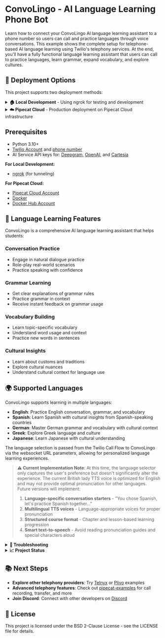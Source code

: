 # ConvoLingo - AI Language Learning Phone Bot

Learn how to connect your ConvoLingo AI language learning assistant to a phone number so users can call and practice languages through voice conversations. This example shows the complete setup for telephone-based AI language learning using Twilio's telephony services. At the end, you'll have a fully functional language learning assistant that users can call to practice languages, learn grammar, expand vocabulary, and explore cultures.

## 🚀 **Deployment Options**

This project supports two deployment methods:

<details>
<summary><strong>🏠 Local Development</strong> - Using ngrok for testing and development</summary>

This method is perfect for testing and development.

### Clone this repository

```bash
git clone https://github.com/cmagganas/convo-lingo-pipecat.git
cd convo-lingo-pipecat
```

### Terminal 1: Start ngrok and Configure Twilio

1. Start ngrok:

   In a new terminal, start ngrok to tunnel the local server:

   ```bash
   ngrok http 7860
   ```

   > Want a fixed ngrok URL? Use the `--subdomain` flag:
   > `ngrok http --subdomain=your_ngrok_name 7860`

2. Update the Twilio Webhook:

   - Go to your Twilio phone number's configuration page
   - Under "Voice Configuration", in the "A call comes in" section:
     - Select "Webhook" from the dropdown
     - Enter your ngrok URL: `https://your-ngrok-url.ngrok.io`
     - Ensure "HTTP POST" is selected
   - Click Save at the bottom of the page

3. Configure streams.xml:
   - Copy the template file to create your local version:
     ```bash
     cp templates/streams.xml.template templates/streams.xml
     ```
   - In `templates/streams.xml`, replace `<your_server_url>` with your ngrok URL (without `https://`)
   - The final URL should look like: `wss://abc123.ngrok.io/ws?language={{flow.variables.caller_language}}`
   - This template automatically passes the selected language from the Twilio Call Flow to the bot

### Terminal 2: Server Setup

1. Configure environment variables

   Create a `.env` file:

   ```bash
   cp env.example .env
   ```

   Then, add your API keys:

   ```
   DEEPGRAM_API_KEY=your_deepgram_api_key
   OPENAI_API_KEY=your_openai_api_key
   CARTESIA_API_KEY=your_cartesia_api_key
   ```

   > Optional: Add your `TWILIO_ACCOUNT_SID` and `TWILIO_AUTH_TOKEN` to enable auto-hangup.

2. Set up a virtual environment and install dependencies:

   ```bash
   python -m venv .venv
   source .venv/bin/activate  # On Windows: .venv\Scripts\activate
   pip install -r requirements.txt
   ```

   > Using `uv`? Create your venv using: `uv sync`

3. Run the Application

   ```bash
   python bot.py --transport twilio --proxy your_ngrok.ngrok.io
   ```

   > Using `uv`? Run using: `uv run bot.py --transport twilio --proxy your_ngrok.ngrok.io`

   > 💡 First run note: The initial startup may take ~15 seconds as Pipecat downloads required models, like the Silero VAD model.

### Test Your Phone Bot

**Call your Twilio phone number** to start talking with your AI bot! 🚀

</details>

<details>
<summary><strong>☁️ Pipecat Cloud</strong> - Production deployment on Pipecat Cloud infrastructure</summary>

This method is ideal for production deployment with automatic scaling and management.

### Prerequisites Setup

1. **Install Pipecat Cloud CLI:**
   ```bash
   pip install pipecatcloud
   ```

2. **Authenticate with Pipecat Cloud:**
   ```bash
   pcc auth login
   ```

3. **Create Secrets Set:**
   ```bash
   # Create .env file with your API keys (see Local Development section)
   pcc secrets set convo-lingo-v0-secrets --file .env
   ```

### Build and Deploy

1. **Build Docker Image:**
   ```bash
   docker build --platform=linux/arm64 -t convo-lingo-v0:latest .
   ```

2. **Tag and Push to Docker Hub:**
   ```bash
   docker tag convo-lingo-v0:latest your-username/convo-lingo-v0:0.1
   docker push your-username/convo-lingo-v0:0.1
   ```

3. **Create Image Pull Secret:**
   ```bash
   pcc secrets image-pull-secret pull-secret https://index.docker.io/v1/
   ```

4. **Deploy to Pipecat Cloud:**
   ```bash
   pcc deploy convo-lingo-v0 your-username/convo-lingo-v0:0.1 --secrets convo-lingo-v0-secrets --credentials pull-secret
   ```

5. **Scale for Production:**
   ```bash
   pcc deploy convo-lingo-v0 your-username/convo-lingo-v0:0.1 --min-agents 1
   ```

### Configure Twilio for Pipecat Cloud

1. **Get Your Organization Name:**
   ```bash
   pcc organizations list
   ```

2. **Create TwiML Bin in Twilio Console:**
   ```xml
   <?xml version="1.0" encoding="UTF-8"?>
   <Response>
     <Connect>
       <Stream url="wss://api.pipecat.daily.co/ws/twilio">
         <Parameter name="_pipecatCloudServiceHost"
            value="convo-lingo-v0.YOUR_ORGANIZATION_NAME"/>
       </Stream>
     </Connect>
   </Response>
   ```

3. **Update Twilio Phone Number:**
   - Go to Phone Numbers in Twilio Console
   - Select your phone number
   - Under "Voice Configuration", set "A call comes in" to "TwiML Bin"
   - Select the TwiML Bin you created
   - Save changes

### Monitor Your Deployment

```bash
# Check deployment status
pcc agent status convo-lingo-v0

# View logs
pcc agent logs convo-lingo-v0
```

</details>

## Prerequisites

- Python 3.10+
- [Twilio Account](https://www.twilio.com/login) and [phone number](https://help.twilio.com/articles/223135247-How-to-Search-for-and-Buy-a-Twilio-Phone-Number-from-Console)
- AI Service API keys for: [Deepgram](https://console.deepgram.com/signup), [OpenAI](https://auth.openai.com/create-account), and [Cartesia](https://play.cartesia.ai/sign-up)

**For Local Development:**
- [ngrok](https://ngrok.com/docs/getting-started/) (for tunneling)

**For Pipecat Cloud:**
- [Pipecat Cloud Account](https://pipecat.daily.co/)
- [Docker](https://docs.docker.com/get-docker/)
- [Docker Hub Account](https://hub.docker.com/)

## 🎯 **Language Learning Features**

ConvoLingo is a comprehensive AI language learning assistant that helps students:

### **Conversation Practice**
- Engage in natural dialogue practice
- Role-play real-world scenarios
- Practice speaking with confidence

### **Grammar Learning**
- Get clear explanations of grammar rules
- Practice grammar in context
- Receive instant feedback on grammar usage

### **Vocabulary Building**
- Learn topic-specific vocabulary
- Understand word usage and context
- Practice new words in sentences

### **Cultural Insights**
- Learn about customs and traditions
- Explore cultural nuances
- Understand cultural context for language use

## 🌍 **Supported Languages**

ConvoLingo supports learning in multiple languages:
- **English**: Practice English conversation, grammar, and vocabulary
- **Spanish**: Learn Spanish with cultural insights from Spanish-speaking countries
- **German**: Master German grammar and vocabulary with cultural context
- **Greek**: Explore Greek language and culture
- **Japanese**: Learn Japanese with cultural understanding

The language selection is passed from the Twilio Call Flow to ConvoLingo via the websocket URL parameters, allowing for personalized language learning experiences.

> **⚠️ Current Implementation Note**: At this time, the language selector only captures the user's preference but doesn't significantly alter the experience. The current British lady TTS voice is optimized for English and may not provide optimal pronunciation for other languages. Future versions will implement:
> 
> 1. **Language-specific conversation starters** - "You chose Spanish, let's practice Spanish together..."
> 2. **Multilingual TTS voices** - Language-appropriate voices for proper pronunciation
> 3. **Structured course format** - Chapter and lesson-based learning progression
> 4. **Smart text-to-speech** - Avoid reading pronunciation guides and special characters aloud

<details>
<summary><strong>🔧 Troubleshooting</strong></summary>

### Local Development Issues
- **Call doesn't connect**: Verify your ngrok URL is correctly set in both Twilio webhook and `streams.xml`
- **No audio or bot doesn't respond**: Check that all API keys are correctly set in your `.env` file
- **Webhook errors**: Ensure your server is running and ngrok tunnel is active before making calls
- **ngrok tunnel issues**: Free ngrok URLs change each restart - remember to update both Twilio and `streams.xml`

### Pipecat Cloud Issues
- **Deployment fails**: Check that your Docker image builds successfully and is pushed to Docker Hub
- **Authentication errors**: Ensure you're logged into Pipecat Cloud and have valid API keys
- **Cold starts**: Scale to minimum 1 agent to avoid cold start delays
- **Connection issues**: Verify TwiML configuration matches your organization name

</details>

<details>
<summary><strong>📈 Project Status</strong></summary>

**✅ Successfully Deployed and Functional**

- Phone bot deployed to Pipecat Cloud
- Twilio WebSocket integration working
- Docker containerization with Daily's pipecat-base image
- Secrets management for API keys
- Cold start resolved
- Basic Spanish pronunciation practice functional

### Next Development Priorities:
1. **Voice Quality Enhancement** - Improve pronunciation accuracy
2. **Lesson Plan System** - Structured curriculum with progression
3. **User Progress Tracking** - Save learning progress and preferences
4. **Conversation Flow** - Smoother transitions and natural dialogue
5. **IVR Integration** - Proper language selection handling

</details>

## 📚 **Next Steps**

- **Explore other telephony providers**: Try [Telnyx](https://github.com/pipecat-ai/pipecat-examples/tree/main/telnyx-chatbot) or [Plivo](https://github.com/pipecat-ai/pipecat-examples/tree/main/plivo-chatbot) examples
- **Advanced telephony features**: Check out [pipecat-examples](https://github.com/pipecat-ai/pipecat-examples) for call recording, transfer, and more
- **Join Discord**: Connect with other developers on [Discord](https://discord.gg/pipecat)

## 📄 **License**

This project is licensed under the BSD 2-Clause License - see the LICENSE file for details.
